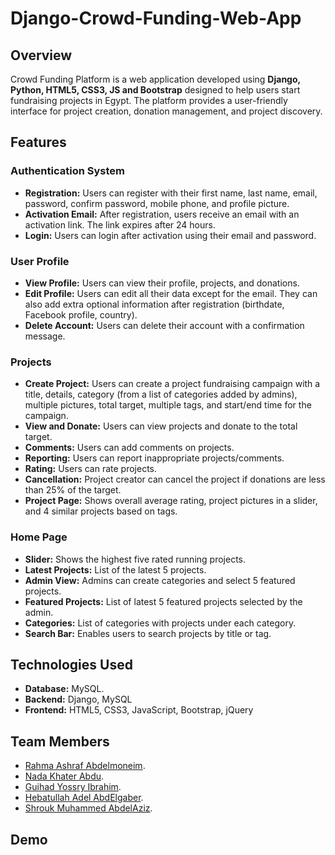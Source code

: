 # Django-Crowd-Funding-Web-App
## Overview
Crowd Funding Platform is a web application developed using **Django, Python, HTML5, CSS3, JS and Bootstrap** designed to help users start fundraising projects in Egypt. The platform provides a user-friendly interface for project creation, donation management, and project discovery.

## Features
### **Authentication System**
- **Registration:** Users can register with their first name, last name, email, password, confirm password, mobile phone, and profile picture.
- **Activation Email:** After registration, users receive an email with an activation link. The link expires after 24 hours.
- **Login:** Users can login after activation using their email and password.

### **User Profile**
- **View Profile:** Users can view their profile, projects, and donations.
- **Edit Profile:** Users can edit all their data except for the email. They can also add extra optional information after registration (birthdate, Facebook profile, country).
- **Delete Account:** Users can delete their account with a confirmation message.

### **Projects**
- **Create Project:** Users can create a project fundraising campaign with a title, details, category (from a list of categories added by admins), multiple pictures, total target, multiple tags, and start/end time for the campaign.
- **View and Donate:** Users can view projects and donate to the total target.
- **Comments:** Users can add comments on projects.
- **Reporting:** Users can report inappropriate projects/comments.
- **Rating:** Users can rate projects.
- **Cancellation:** Project creator can cancel the project if donations are less than 25% of the target.
- **Project Page:** Shows overall average rating, project pictures in a slider, and 4 similar projects based on tags.

### **Home Page**
- **Slider:** Shows the highest five rated running projects.
- **Latest Projects:** List of the latest 5 projects.
- **Admin View:** Admins can create categories and select 5 featured projects.
- **Featured Projects:** List of latest 5 featured projects selected by the admin.
- **Categories:** List of categories with projects under each category.
- **Search Bar:** Enables users to search projects by title or tag.

## Technologies Used
- **Database:** MySQL.
- **Backend:** Django, MySQL
- **Frontend:** HTML5, CSS3, JavaScript, Bootstrap, jQuery

## Team Members
- [Rahma Ashraf Abdelmoneim](https://github.com/RahmaAsharf).
- [Nada Khater Abdu](https://github.com/Nada-Khater).
- [Guihad Yossry Ibrahim](https://github.com/GuihadYosri).
- [Hebatullah Adel AbdElgaber](https://github.com/heba120).
- [Shrouk Muhammed AbdelAziz](https://github.com/shrookmuhamed).

## Demo

